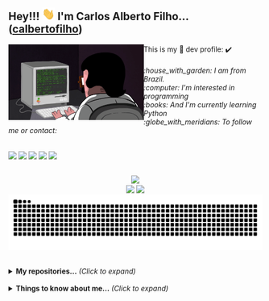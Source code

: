 ## Hey!!! [<img alt="hello" height="25" src="https://github.com/calbertofilho/calbertofilho/blob/main/assets/images/gifs/Hey!.gif">](https://github.com/calbertofilho) I'm Carlos Alberto Filho... ([calbertofilho](https://github.com/calbertofilho))

<div>

  [<img align="left" alt="CAMMF-Developer" src="https://github.com/calbertofilho/calbertofilho/blob/main/assets/images/gifs/developer.gif" height="150" target="_blank">](https://github.com/calbertofilho)
  This is my :construction: dev profile: :heavy_check_mark:
  <h6>
    :house_with_garden: I am from Brazil.<br/>
    :computer: I'm interested in programming<br/>
    :books: And I'm currently learning Python<br/>
    :globe_with_meridians: To follow me or contact:<br/>
  </h6>

  [<img src="https://img.shields.io/badge/YouTube-FF0000?style=for-the-badge&logo=youtube&logoColor=white" target="_blank">](https://www.youtube.com/channel/UCqzFzm1V9puvad_6Q0gvTRA)
  [<img src="https://img.shields.io/badge/-Instagram-%23E4405F?style=for-the-badge&logo=instagram&logoColor=white" target="_blank">](https://instagram.com/cfilhoce)
  [<img src="https://img.shields.io/badge/Twitter-1DA1F2?style=for-the-badge&logo=twitter&logoColor=white" target="_blank">](https://twitter.com/CFilhoCE)
  [<img src="https://img.shields.io/badge/GitHub-100000?style=for-the-badge&logo=github&logoColor=white" target="_blank">](https://github.com/calbertofilho)
  [<img src="https://img.shields.io/badge/Gmail-D14836?style=for-the-badge&logo=gmail&logoColor=white" target="_blank">](mailto:carlos@lberto.eti.br)
  <!--
    https://img.shields.io/badge/{TEXT}-{BADGE-BGCOLOR}?style=for-the-badge&logo={LOGO-NAME}&logoColor={LOGO-COLOR}
    {TEXT} = Paste your badge text
    {BADGE-BGCOLOR} = Paste your hex color whithout "#" or name (eg.: white, black, yellow, red, green, cyan, blue)
    {LOGO-NAME} = Logo name from Simple Icon (https://simpleicons.org/)
    {LOGO-COLOR} = Same as BADGE-BGCOLOR
  -->

</div>

##
<div align="center">

  [<img height="180em" src="https://github-readme-stats.vercel.app/api?username=calbertofilho&show_icons=true&theme=dark&include_all_commits=true&count_private=true&hide_border=true&bg_color=00000000"/>](https://github.com/calbertofilho)<br/>
  [<img height="180em" src="https://github-readme-streak-stats.herokuapp.com?user=calbertofilho&theme=dark&hide_border=true&background=FFFFFF00"/>](https://github.com/calbertofilho)
  [<img height="180em" src="https://github-readme-stats.vercel.app/api/top-langs/?username=calbertofilho&langs_count=10&theme=dark&hide_border=true&bg_color=00000000"/>](https://github.com/calbertofilho)
  [![Snake animation](https://github.com/calbertofilho/calbertofilho/blob/output/github-contribution-grid-snake.svg)](https://github.com/calbertofilho)

</div>

##
<div>
  <details>
    <summary>
      <b>My repositories...</b> <i>(Click to expand)</i>
    </summary>
    <p align="center">
      <img align="left" width="280" src="https://github-readme-stats.vercel.app/api/pin/?username=calbertofilho&repo=SpaceShooter">
      <img align="left" width="280" src="https://github-readme-stats.vercel.app/api/pin/?username=calbertofilho&repo=FlapPythonBird">
      <img align="left" width="280" src="https://github-readme-stats.vercel.app/api/pin/?username=calbertofilho&repo=DynoDesertEndlessRun">
      <img align="left" width="280" src="https://github-readme-stats.vercel.app/api/pin/?username=calbertofilho&repo=SpaceInvadersClone">
    </p>
  </details>
</div>

<div style="display: inline_block"><br/>
  <details>
    <summary>
      <b>Things to know about me...</b> <i>(Click to expand)</i>
    </summary>
    Servers:<br/>
    <a href="https://github.com/calbertofilho">
      <img align="center" alt="CAMMF-Apache" height="30" width="40" src="https://github.com/devicons/devicon/blob/master/icons/apache/apache-original.svg">
      <img align="center" alt="CAMMF-Nginx" height="30" width="40" src="https://github.com/devicons/devicon/blob/master/icons/nginx/nginx-original.svg">
      <img align="center" alt="CAMMF-Tomcat" height="30" width="40" src="https://github.com/devicons/devicon/blob/master/icons/tomcat/tomcat-original.svg">
      <img align="center" alt="CAMMF-WordPress" height="30" width="40" src="https://github.com/devicons/devicon/blob/master/icons/wordpress/wordpress-plain.svg">
    </a>
    <br/><br/>
    Languages:<br/>
    <a href="https://github.com/calbertofilho">
      <img align="center" alt="CAMMF-C" height="30" width="40" src="https://github.com/devicons/devicon/blob/master/icons/c/c-original.svg">
      <img align="center" alt="CAMMF-Cplusplus" height="30" width="40" src="https://github.com/devicons/devicon/blob/master/icons/cplusplus/cplusplus-original.svg">
      <img align="center" alt="CAMMF-Csharp" height="30" width="40" src="https://github.com/devicons/devicon/blob/master/icons/csharp/csharp-original.svg">
      <img align="center" alt="CAMMF-Java" height="30" width="40" src="https://github.com/devicons/devicon/blob/master/icons/java/java-original.svg">
      <img align="center" alt="CAMMF-Python" height="30" width="40" src="https://github.com/devicons/devicon/blob/master/icons/python/python-original.svg">
      <img align="center" alt="CAMMF-Css3" height="30" width="40" src="https://github.com/devicons/devicon/blob/master/icons/css3/css3-original.svg">
      <img align="center" alt="CAMMF-Html5" height="30" width="40" src="https://github.com/devicons/devicon/blob/master/icons/html5/html5-original.svg">
      <img align="center" alt="CAMMF-Javascript" height="30" width="40" src="https://github.com/devicons/devicon/blob/master/icons/javascript/javascript-original.svg">
      <img align="center" alt="CAMMF-Php" height="30" width="40" src="https://github.com/devicons/devicon/blob/master/icons/php/php-original.svg">
    </a>
    <br/><br/>
    DBMs:<br/>
    <a href="https://github.com/calbertofilho">
      <img align="center" alt="CAMMF-SqlServer" height="30" width="40" src="https://github.com/devicons/devicon/blob/master/icons/microsoftsqlserver/microsoftsqlserver-plain-wordmark.svg">
      <img align="center" alt="CAMMF-MongoDB" height="30" width="40" src="https://github.com/devicons/devicon/blob/master/icons/mongodb/mongodb-original-wordmark.svg">
      <img align="center" alt="CAMMF-MySQL" height="30" width="40" src="https://github.com/devicons/devicon/blob/master/icons/mysql/mysql-original-wordmark.svg">
      <img align="center" alt="CAMMF-Oracle" height="30" width="40" src="https://github.com/devicons/devicon/blob/master/icons/oracle/oracle-original.svg">
      <img align="center" alt="CAMMF-PostgreSql" height="30" width="40" src="https://github.com/devicons/devicon/blob/master/icons/postgresql/postgresql-original-wordmark.svg">
    </a>
    <br/><br/>
    OSes:<br/>
    <a href="https://github.com/calbertofilho">
      <img align="center" alt="CAMMF-Linux" height="30" width="40" src="https://github.com/devicons/devicon/blob/master/icons/linux/linux-original.svg">
      <img align="center" alt="CAMMF-Debian" height="30" width="40" src="https://github.com/devicons/devicon/blob/master/icons/debian/debian-original.svg">
      <img align="center" alt="CAMMF-Redhat" height="30" width="40" src="https://github.com/devicons/devicon/blob/master/icons/redhat/redhat-original.svg">
      <img align="center" alt="CAMMF-Ubuntu" height="30" width="40" src="https://github.com/devicons/devicon/blob/master/icons/ubuntu/ubuntu-plain.svg">
      <img align="center" alt="CAMMF-Unix" height="30" width="40" src="https://github.com/devicons/devicon/blob/master/icons/unix/unix-original.svg">
      <img align="center" alt="CAMMF-MsDos" height="30" width="40" src="https://github.com/devicons/devicon/blob/master/icons/msdos/msdos-original.svg">
      <img align="center" alt="CAMMF-Windows" height="30" width="40" src="https://github.com/devicons/devicon/blob/master/icons/windows8/windows8-original.svg">
    </a>
    <br/><br/>
    Apps:<br/>
    <a href="https://github.com/calbertofilho">
      <img align="center" alt="CAMMF-Bash" height="30" width="40" src="https://github.com/devicons/devicon/blob/master/icons/bash/bash-original.svg">
      <img align="center" alt="CAMMF-Gimp" height="30" width="40" src="https://github.com/devicons/devicon/blob/master/icons/gimp/gimp-original.svg">
      <img align="center" alt="CAMMF-Inkscape" height="30" width="40" src="https://github.com/devicons/devicon/blob/master/icons/inkscape/inkscape-original.svg">
      <img align="center" alt="CAMMF-Putty" height="30" width="40" src="https://github.com/devicons/devicon/blob/master/icons/putty/putty-original.svg">
      <img align="center" alt="CAMMF-Ssh" height="30" width="40" src="https://github.com/devicons/devicon/blob/master/icons/ssh/ssh-original-wordmark.svg">
      <img align="center" alt="CAMMF-Vim" height="30" width="40" src="https://github.com/devicons/devicon/blob/master/icons/vim/vim-original.svg">
    </a>
  </details>
</div>
